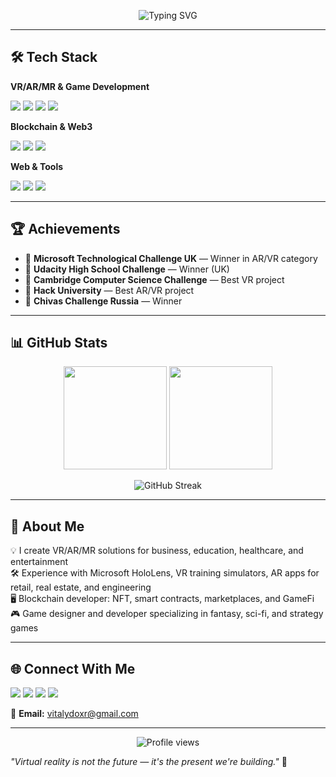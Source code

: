 <!-- Banner -->
<p align="center">
  <img src="https://readme-typing-svg.herokuapp.com?size=30&color=00FFB3&center=true&vCenter=true&width=600&lines=Hi+there!+I'm+Vitaly+👋;VR/AR/MR+Developer;Unity+C%23+Programmer;Blockchain+%26+Game+Dev+Enthusiast" alt="Typing SVG">
</p>

---

## 🛠 Tech Stack

**VR/AR/MR & Game Development**  
<p>
  <img src="https://img.shields.io/badge/Unity-100000?style=for-the-badge&logo=unity&logoColor=white"/>
  <img src="https://img.shields.io/badge/C%23-239120?style=for-the-badge&logo=c-sharp&logoColor=white"/>
  <img src="https://img.shields.io/badge/ShaderGraph-1F425F?style=for-the-badge"/>
  <img src="https://img.shields.io/badge/Microsoft%20HoloLens-0078D7?style=for-the-badge&logo=microsoft"/>
</p>

**Blockchain & Web3**  
<p>
  <img src="https://img.shields.io/badge/Solidity-363636?style=for-the-badge&logo=solidity"/>
  <img src="https://img.shields.io/badge/Ethereum-3C3C3D?style=for-the-badge&logo=ethereum"/>
  <img src="https://img.shields.io/badge/NFT-FFB400?style=for-the-badge"/>
</p>

**Web & Tools**  
<p>
  <img src="https://img.shields.io/badge/WebGL-990000?style=for-the-badge"/>
  <img src="https://img.shields.io/badge/WordPress-21759B?style=for-the-badge&logo=wordpress"/>
  <img src="https://img.shields.io/badge/Tilda-000000?style=for-the-badge"/>
</p>

---

## 🏆 Achievements
- 🥇 **Microsoft Technological Challenge UK** — Winner in AR/VR category  
- 🥇 **Udacity High School Challenge** — Winner (UK)  
- 🥇 **Cambridge Computer Science Challenge** — Best VR project  
- 🥇 **Hack University** — Best AR/VR project  
- 🥇 **Chivas Challenge Russia** — Winner  

---

## 📊 GitHub Stats

<p align="center">
  <img src="https://github-readme-stats.vercel.app/api?username=valinerosgordov&show_icons=true&theme=tokyonight" height="165">
  <img src="https://github-readme-stats.vercel.app/api/top-langs/?username=valinerosgordov&layout=compact&theme=tokyonight" height="165">
</p>

<p align="center">
  <img src="https://streak-stats.demolab.com/?user=valinerosgordov&theme=tokyonight" alt="GitHub Streak"/>
</p>

---

## 📌 About Me
💡 I create VR/AR/MR solutions for business, education, healthcare, and entertainment  
🛠 Experience with Microsoft HoloLens, VR training simulators, AR apps for retail, real estate, and engineering  
🖥 Blockchain developer: NFT, smart contracts, marketplaces, and GameFi  
🎮 Game designer and developer specializing in fantasy, sci-fi, and strategy games  

---

## 🌐 Connect With Me
<p>
  <a href="https://t.me/BlurryEclipse"><img src="https://img.shields.io/badge/Telegram-2CA5E0?style=for-the-badge&logo=telegram"></a>
  <a href="https://www.linkedin.com/in/valiner/"><img src="https://img.shields.io/badge/LinkedIn-0077B5?style=for-the-badge&logo=linkedin"></a>
  <a href="https://www.fiverr.com/crypto_earth?up_rollout=true"><img src="https://img.shields.io/badge/Fiverr-1DBF73?style=for-the-badge&logo=fiverr"></a>
  <a href="https://www.upwork.com/freelancers/~014fc142e0db9b5197"><img src="https://img.shields.io/badge/Upwork-6FDA44?style=for-the-badge&logo=upwork"></a>
</p>

📧 **Email:** vitalydoxr@gmail.com  

---

<p align="center">
  <img src="https://komarev.com/ghpvc/?username=YOUR_GITHUB_USERNAME&color=brightgreen" alt="Profile views"/>
</p>

*"Virtual reality is not the future — it's the present we're building."* 🚀
